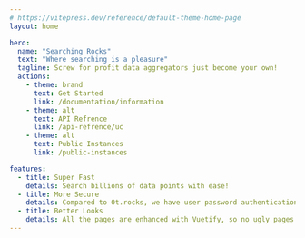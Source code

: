 ```yaml
---
# https://vitepress.dev/reference/default-theme-home-page
layout: home

hero:
  name: "Searching Rocks"
  text: "Where searching is a pleasure"
  tagline: Screw for profit data aggregators just become your own!
  actions:
    - theme: brand
      text: Get Started
      link: /documentation/information
    - theme: alt
      text: API Refrence
      link: /api-refrence/uc
    - theme: alt
      text: Public Instances
      link: /public-instances

features:
  - title: Super Fast
    details: Search billions of data points with ease!
  - title: More Secure
    details: Compared to 0t.rocks, we have user password authentication
  - title: Better Looks
    details: All the pages are enhanced with Vuetify, so no ugly pages!
---
```


